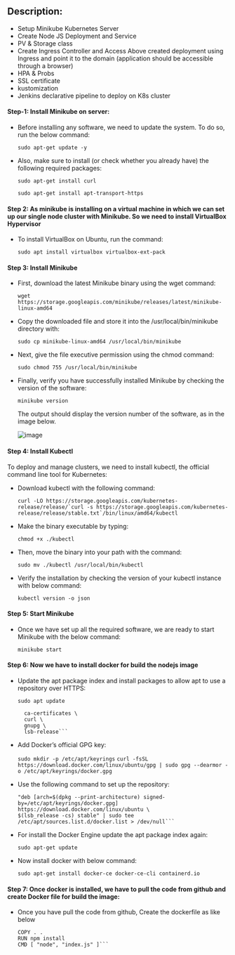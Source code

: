 ## Description:

- Setup Minikube Kubernetes Server
- Create Node JS Deployment and Service
- PV & Storage class
- Create Ingress Controller and Access Above created deployment using Ingress and point it to the domain (application should be accessible through a browser) 
- HPA & Probs
- SSL certificate
- kustomization
- Jenkins declarative pipeline to deploy on K8s cluster

#### Step-1:  Install Minikube on server:

- Before installing any software, we need to update the system. To do so, run the below command:

  ```sudo apt-get update -y```

- Also, make sure to install (or check whether you already have) the following required packages:
 
  ```sudo apt-get install curl```

  ```sudo apt-get install apt-transport-https```

#### Step 2: As minikube is installing on a virtual machine in which we can set up our single node cluster with Minikube. So we need to install VirtualBox Hypervisor
  
- To install VirtualBox on Ubuntu, run the command:

  ```sudo apt install virtualbox virtualbox-ext-pack```

#### Step 3: Install Minikube 

- First, download the latest Minikube binary using the wget command:

  ```wget https://storage.googleapis.com/minikube/releases/latest/minikube-linux-amd64```

- Copy the downloaded file and store it into the /usr/local/bin/minikube directory with:

  ```sudo cp minikube-linux-amd64 /usr/local/bin/minikube```

- Next, give the file executive permission using the chmod command:

  ```sudo chmod 755 /usr/local/bin/minikube```

- Finally, verify you have successfully installed Minikube by checking the version of the software:

  ```minikube version```

  The output should display the version number of the software, as in the image below.
  
  ![image](https://user-images.githubusercontent.com/42695637/203239634-f459d23e-90ed-4f14-ba88-9b41e8adfdd1.png)

#### Step 4: Install Kubectl

To deploy and manage clusters, we need to install kubectl, the official command line tool for Kubernetes:

- Download kubectl with the following command:
  
  ```curl -LO https://storage.googleapis.com/kubernetes-release/release/`curl -s https://storage.googleapis.com/kubernetes-release/release/stable.txt`/bin/linux/amd64/kubectl```
  
- Make the binary executable by typing:
  
  ```chmod +x ./kubectl```
  
- Then, move the binary into your path with the command:
   
  ```sudo mv ./kubectl /usr/local/bin/kubectl```
  
- Verify the installation by checking the version of your kubectl instance with below command:
  
  ```kubectl version -o json```
  
####  Step 5: Start Minikube  

- Once we have set up all the required software, we are ready to start Minikube with the below command: 

  ```minikube start```
  
#### Step 6: Now we have to install docker for build the nodejs image

- Update the apt package index and install packages to allow apt to use a repository over HTTPS: 
 
  ```sudo apt update``` 
  
  ```sudo apt-get install \
    ca-certificates \
    curl \
    gnupg \
    lsb-release```
  
- Add Docker’s official GPG key:    
  
  ```sudo mkdir -p /etc/apt/keyrings```
  ```curl -fsSL https://download.docker.com/linux/ubuntu/gpg | sudo gpg --dearmor -o /etc/apt/keyrings/docker.gpg```
  
- Use the following command to set up the repository:

  ```echo \
  "deb [arch=$(dpkg --print-architecture) signed-by=/etc/apt/keyrings/docker.gpg] https://download.docker.com/linux/ubuntu \
  $(lsb_release -cs) stable" | sudo tee /etc/apt/sources.list.d/docker.list > /dev/null```
  
- For install the Docker Engine update the apt package index again:
 
  ```sudo apt-get update```
  
- Now install docker with below command:
  
  ```sudo apt-get install docker-ce docker-ce-cli containerd.io```
  
#### Step 7: Once docker is installed, we have to pull the code from github and create Docker file for build the image:

- Once you have pull the code from github, Create the dockerfile as like below 
  
  ```FROM node:12.0-slim
  COPY . .
  RUN npm install
  CMD [ "node", "index.js" ]```

  


